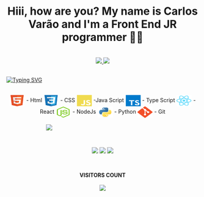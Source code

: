 <div>
  <h1 align="center"> Hiii, how are you? My name is Carlos Varão and I'm a Front End JR programmer 👨‍💻</h1><br>
</div>

<div align="center">
  <a href="https://github.com/CarlosVarao">
  <img height="140em" src="https://github-readme-stats.vercel.app/api?username=CarlosVarao&show_icons=true&theme=github_dark&include_all_commits=true&count_private=true"/>
  <img height="140em" src="https://github-readme-stats.vercel.app/api/top-langs/?username=CarlosVarao&layout=compact&langs_count=7&theme=github_dark"/></div><br>

[![Typing SVG](https://readme-typing-svg.herokuapp.com/?color=f0f6fc&size=35&center=true&vCenter=true&width=1000&lines=KNOWLEDGE+IN+LANGUAGES)](https://git.io/typing-svg)

<div align="center" style="display: inline_block"><br>
  <img align="center" alt="Carlos-HTML" height="30" width="40" src="https://raw.githubusercontent.com/devicons/devicon/master/icons/html5/html5-original.svg"> - Html
  <img align="center" alt="Carlos-CSS" height="30" width="40" src="https://raw.githubusercontent.com/devicons/devicon/master/icons/css3/css3-original.svg"> - CSS
  <img align="center" alt="Carlos-Js" height="30" width="40" src="https://raw.githubusercontent.com/devicons/devicon/master/icons/javascript/javascript-plain.svg"> -Java   Script
  <img align="center" alt="Carlos-Ts" height="30" width="40" src="https://raw.githubusercontent.com/devicons/devicon/master/icons/typescript/typescript-plain.svg"> - Type    Script
  <img align="center" alt="Carlos-React" height="30" width="40" src="https://raw.githubusercontent.com/devicons/devicon/master/icons/react/react-original.svg"> - React
  <img align="center" alt="Carlos-React" height="30" width="40" src="https://github.com/devicons/devicon/blob/master/icons/nodejs/nodejs-original.svg"> - NodeJs
  <img align="center" alt="Carlos-Python" height="30" width="40" src="https://raw.githubusercontent.com/devicons/devicon/master/icons/python/python-original.svg"> -         Python
  <img align="center" alt="Carlos-React" height="30" width="40" src="https://github.com/devicons/devicon/blob/master/icons/git/git-original.svg"> - Git
</div><br>
  
<img align="right" width="400" src="https://i2.wp.com/allhtaccess.info/wp-content/uploads/2018/03/programming.gif?fit=1281%2C716&ssl=1" />  
 
##  
 
<br><div align="center"> 
<a href="" target="_blank"><img src="https://img.shields.io/badge/-Instagram-%23E4405F?style=for-the-badge&logo=instagram&logoColor=white" target="_blank"></a>
<a href="https://www.linkedin.com/in/carlos-varão-front-end/" target="_blank"><img src="https://img.shields.io/badge/-LinkedIn-%230077B5?style=for-the-badge&logo=linkedin&logoColor=white"></a> 
<a href="https://carlosvarao.github.io/Portfolio/" target="_blank" ><img src="https://img.shields.io/badge/-Portfolio-%23E4405F?style=for-the-badge&logo=portfolio&logoColor=white" target="_blank"></a>
</div>  
  
<br><div align="center">
<p align="center"><b>VISITORS COUNT</b></p>  
<p align="center"><img align="center" src="https://profile-counter.glitch.me/{CarlosVarao}/count.svg"/></p> 
</div>
